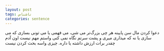 ```yaml
---
layout: post
tags: ناشناس
categories: sentence
---
```


دعوا کردن مال سن پایینه 
هر چی بزرگ‌تر می شی، می فهمی یا می تونی بسازی که می سازی یا نه که میذاری میری و پشت سرتم نگاه نمی کنی 
واستم مهم نیست اون آدم چقدر برات ارزش داشته یا داره. 
چیزی واسه بحث کردن نیست